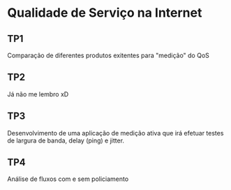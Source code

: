 # Qualidade de Serviço na Internet

## TP1

Comparação de diferentes produtos exitentes para "medição" do QoS

## TP2

Já não me lembro xD


## TP3

Desenvolvimento de uma aplicação de medição ativa que irá efetuar testes de largura de banda, delay (ping) e jitter.

## TP4

Análise de fluxos com e sem policiamento
